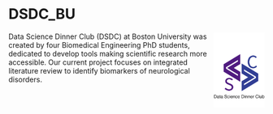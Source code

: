 # DSDC_BU
<img src="https://github.com/dz256/DSDC_BU/blob/master/Logo/DSDC_LOGO.png" width="100" align="right">

Data Science Dinner Club (DSDC) at Boston University was created by four Biomedical Engineering PhD students, dedicated to develop tools making scientific research more accessible. 
Our current project focuses on integrated literature review to identify biomarkers of neurological disorders. 
